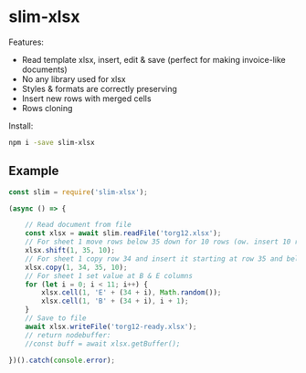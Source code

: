 # slim-xlsx

Features:
* Read template xlsx, insert, edit & save (perfect for making invoice-like documents)
* No any library used for xlsx
* Styles & formats are correctly preserving
* Insert new rows with merged cells
* Rows cloning

Install:
```bash
npm i -save slim-xlsx
```

## Example
```javascript
const slim = require('slim-xlsx');

(async () => {

    // Read document from file
    const xlsx = await slim.readFile('torg12.xlsx');
    // For sheet 1 move rows below 35 down for 10 rows (ow. insert 10 rows in sheet 1 after 35 row)
    xlsx.shift(1, 35, 10);
    // For sheet 1 copy row 34 and insert it starting at row 35 and below 10 times
    xlsx.copy(1, 34, 35, 10);
    // For sheet 1 set value at B & E columns
    for (let i = 0; i < 11; i++) {
        xlsx.cell(1, 'E' + (34 + i), Math.random());
        xlsx.cell(1, 'B' + (34 + i), i + 1);
    }
    // Save to file
    await xlsx.writeFile('torg12-ready.xlsx');
    // return nodebuffer:
    //const buff = await xlsx.getBuffer();

})().catch(console.error);
```
